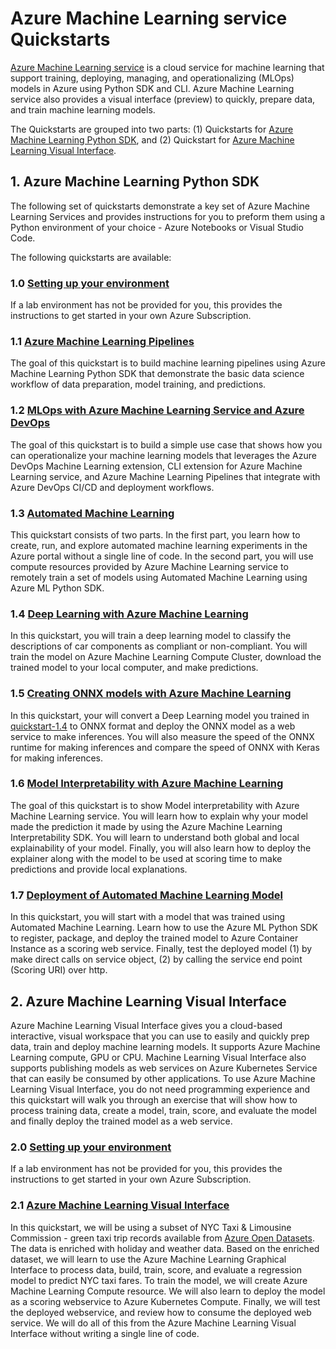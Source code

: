 # Azure Machine Learning service Quickstarts

[Azure Machine Learning service](https://docs.microsoft.com/en-us/azure/machine-learning/service/overview-what-is-azure-ml) is a cloud service for machine learning that support training, deploying, managing, and operationalizing (MLOps) models in Azure using Python SDK and CLI. Azure Machine Learning service also provides a visual interface (preview) to quickly, prepare data, and train machine learning models.

The Quickstarts are grouped into two parts: (1) Quickstarts for [Azure Machine Learning Python SDK](https://docs.microsoft.com/en-us/python/api/overview/azure/ml/intro?view=azure-ml-py), and (2) Quickstart for [Azure Machine Learning Visual Interface](https://docs.microsoft.com/en-us/azure/machine-learning/service/ui-quickstart-run-experiment).

## 1. Azure Machine Learning Python SDK

The following set of quickstarts demonstrate a key set of Azure Machine Learning Services and provides instructions for you to preform them using a Python environment of your choice - Azure Notebooks or Visual Studio Code.

The following quickstarts are available:

### 1.0 [Setting up your environment](./aml-python-sdk/quickstart-1.0/README.md)

If a lab environment has not be provided for you, this provides the instructions to get started in your own Azure Subscription.

### 1.1 [Azure Machine Learning Pipelines](./aml-python-sdk/quickstart-1.1/README.md)

The goal of this quickstart is to build machine learning pipelines using Azure Machine Learning Python SDK that demonstrate the basic data science workflow of data preparation, model training, and predictions.

### 1.2 [MLOps with Azure Machine Learning Service and Azure DevOps](./aml-python-sdk/quickstart-1.2/README.md)

The goal of this quickstart is to build a simple use case that shows how you can operationalize your machine learning models that leverages the Azure DevOps Machine Learning extension, CLI extension for Azure Machine Learning service, and Azure Machine Learning Pipelines that integrate with Azure DevOps CI/CD and deployment workflows.

### 1.3 [Automated Machine Learning](./aml-python-sdk/quickstart-1.3/README.md)

This quickstart consists of two parts. In the first part, you learn how to create, run, and explore automated machine learning experiments in the Azure portal without a single line of code. In the second part, you will use compute resources provided by Azure Machine Learning service to remotely train a set of models using Automated Machine Learning using Azure ML Python SDK.

### 1.4 [Deep Learning with Azure Machine Learning](./aml-python-sdk/quickstart-1.4/README.md)

In this quickstart, you will train a deep learning model to classify the descriptions of car components as compliant or non-compliant. You will train the model on Azure Machine Learning Compute Cluster, download the trained model to your local computer, and make predictions.

### 1.5 [Creating ONNX models with Azure Machine Learning](./aml-python-sdk/quickstart-1.5/README.md)

In this quickstart, your will convert a Deep Learning model you trained in [quickstart-1.4](./aml-python-sdk/quickstart-1.4/README.md) to ONNX format and deploy the ONNX model as a web service to make inferences. You will also measure the speed of the ONNX runtime for making inferences and compare the speed of ONNX with Keras for making inferences.

### 1.6 [Model Interpretability with Azure Machine Learning](./aml-python-sdk/quickstart-1.6/README.md)

The goal of this quickstart is to show Model interpretability with Azure Machine Learning service. You will learn how to explain why your model made the prediction it made by using the Azure Machine Learning Interpretability SDK. You will learn to understand both global and local explainability of your model. Finally, you will also learn how to deploy the explainer along with the model to be used at scoring time to make predictions and provide local explanations.

### 1.7 [Deployment of Automated Machine Learning Model](./aml-python-sdk/quickstart-1.7/README.md)

In this quickstart, you will start with a model that was trained using Automated Machine Learning. Learn how to use the Azure ML Python SDK to register, package, and deploy the trained model to Azure Container Instance as a scoring web service. Finally, test the deployed model (1) by make direct calls on service object, (2) by calling the service end point (Scoring URI) over http.

## 2. Azure Machine Learning Visual Interface

Azure Machine Learning Visual Interface gives you a cloud-based interactive, visual workspace that you can use to easily and quickly prep data, train and deploy machine learning models. It supports Azure Machine Learning compute, GPU or CPU. Machine Learning Visual Interface also supports publishing models as web services on Azure Kubernetes Service that can easily be consumed by other applications. To use Azure Machine Learning Visual Interface, you do not need programming experience and this quickstart will walk you through an exercise that will show how to process training data, create a model, train, score, and evaluate the model and finally deploy the trained model as a web service.

### 2.0 [Setting up your environment](./aml-visual-interface/quickstart-2.0/README.md)

If a lab environment has not be provided for you, this provides the instructions to get started in your own Azure Subscription.

### 2.1 [Azure Machine Learning Visual Interface](./aml-visual-interface/quickstart-2.1/README.md)

In this quickstart, we will be using a subset of NYC Taxi & Limousine Commission - green taxi trip records available from [Azure Open Datasets](https://azure.microsoft.com/en-us/services/open-datasets/). The data is enriched with holiday and weather data. Based on the enriched dataset, we will learn to use the Azure Machine Learning Graphical Interface to process data, build, train, score, and evaluate a regression model to predict NYC taxi fares. To train the model, we will create Azure Machine Learning Compute resource. We will also learn to deploy the model as a scoring webservice to Azure Kubernetes Compute. Finally, we will test the deployed webservice, and review how to consume the deployed web service. We will do all of this from the Azure Machine Learning Visual Interface without writing a single line of code.
